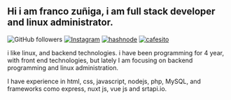 ## Hi i am franco zuñiga, i am full stack developer and linux administrator.

![GitHub followers](https://img.shields.io/github/followers/francoZuniga32?style=social) [![Instagram](https://img.shields.io/badge/Instagram-Perfil-red)](https://www.instagram.com/franco.zuniga32/)   [![hashnode](https://img.shields.io/badge/HashNode-blog-blue)](https://francozuniga32.hashnode.dev/)  [![cafesito](https://img.shields.io/badge/Cafesito-invite-blueviolet)](https://cafecito.app/francozuniga)

i like linux, and backend technologies. i have been programming for 4 year, with front end technologies, but lately I am focusing on backend programming and linux administration.

I have experience in html, css, javascript, nodejs, php, MySQL, and frameworks  como express, nuxt js, vue js and srtapi.io. 

